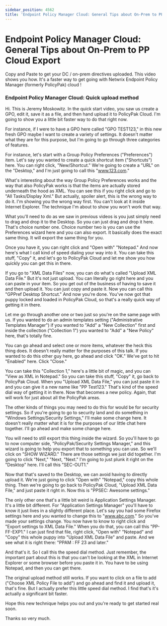 ```yaml
---
sidebar_position: 4562
title: 'Endpoint Policy Manager Cloud: General Tips about On-Prem to PP Cloud Export'
---
```


# Endpoint Policy Manager Cloud: General Tips about On-Prem to PP Cloud Export

Copy and Paste to get your DC / on-prem directives uploaded. This video shows you how. It's a faster way to get going with Netwrix Endpoint Policy Manager (formerly PolicyPak) cloud !

### Endpoint Policy Manager Cloud: Quick upload method

Hi. This is Jeremy Moskowitz. In the quick start video, you saw us create a GPO, edit it, save it as a file, and then hand upload it to PolicyPak Cloud. I'm going to show you a little bit faster way to do that right now.

For instance, if I were to have a GPO here called "GPO TEST123," in this new fresh GPO maybe I want to create a variety of settings. It doesn't matter what they are for this purpose, but I'm going to go through three categories of features.

For instance, let's start with a Group Policy Preferences ("Preferences") item. Let's say you wanted to create a quick shortcut item ("Shortcuts") here. You can right click, "New/Shortcut." We're going to create a "URL" on the "Desktop," and I'm just going to call this "www.123.com."

What's interesting about the way Group Policy Preferences works and the way that also PolicyPak works is that the items are actually stored underneath the hood as XML. You can see this if you right click and go to "All Tasks/Display Xml." But actually, spoiler alert, this is the wrong way to do it. I'm showing you the wrong way first. You can't look at it inside Internet Explorer. The technique I'm about to show you won't work that way.

What you'll need to do as we saw in previous videos is you just simply need to drag and drop it to the Desktop. So you can just drag and drop it here. That's choice number one. Choice number two is you can use the Preferences wizard here and you can also export. It basically does the exact same thing. It will export the same thing for you.

Once you have it, you can right click and "Open with" "Notepad." And now here's what I call kind of speed dialing your way into it. You can take this stuff, "Copy" it, and let's go to PolicyPak Cloud and let me show you how quickly you can get this in there.

If you go to "XML Data Files" now, you can do what's called "Upload XML Data File." But it's not just upload. You can literally go right here and you can paste in your item. So you get out of the business of having to save it and then upload it. You can just copy and paste it. Now you can call this "GPPref Desktop Shortcut." And now you're done. You've now got that puppy locked and loaded in PolicyPak Cloud, so that's a really quick way of getting it in there.

Let me go through another one or two just so you're on the same page with us. If you wanted to do an admin templates setting ("Administrative Templates Manager") if you wanted to "Add" a "New Collection" first and inside the collection ("Collection 1") you wanted to "Add" a "New Policy" here, that's totally fine.

You can go ahead and select one or more items, whatever the heck this thing does. It doesn't really matter for the purposes of this talk. If you wanted to do this other guy here, go ahead and click "OK." We've got to hit "Enabled" here. Click "Close."

You can take this "Collection 1," here's a little bit of magic, and you can "View as XML in Notepad." So you can take this stuff, "Copy" it, go back to PolicyPak Cloud. When you "Upload XML Data File," you can just paste it in and you can give it a new name like "PP Test123." That's kind of the speed dial way of getting it in there. Now that becomes a new policy. Again, that will work for just about all the PolicyPak areas.

The other kinds of things you may need to do this for would be for security settings. So if you're going to go to security land and do something in "Windows Settings/Security Settings," I'll make some change here. It doesn't really matter what it is for the purposes of our little chat here together. I'll go ahead and make some change here.

You will need to still export this thing inside the wizard. So you'll have to go to now computer side, "PolicyPak/Security Settings Manager," and this wizard is going to help you export that to something you can use. So we'll click on "SHOW WIZARD." There are those settings we just did together. I'm going to click "Next," "Next, "Next." I'm going to just plunk it right on the "Desktop" here. I'll call this "SEC-OUT1."

Now that that's saved to the Desktop, we can avoid having to directly upload it. We're just going to click "Open with" "Notepad," copy this whole thing. Then we're going to go back to PolicyPak Cloud, "Upload XML Data File," and just paste it right in. Now this is "PPSEC: Awesome settings."

The only other one that's a little bit weird is Application Settings Manager. It's a little bit different. For "Application Settings Manager" you'll have to know it just lives in a slightly different place. Let's say you had some Firefox settings here and you wanted to change this to "www.abc.com." So you've made your settings change. You now have to know to right click and "Export settings to XML Data File." When you do that, you can call this "PP-FF-EXP1." I can just find that file, right click, "Open with" "Notepad" and "Copy" this whole puppy into "Upload XML Data File" and paste. And we see what it is right there: "PPAM : FF 23 and later."

And that's it. So I call this the speed dial method. Just remember, the important part about this is that you can't be looking at the XML in Internet Explorer or some browser before you paste it in. You have to be using Notepad, and then you can get there.

The original upload method still works. If you want to click on a file to add ("Choose XML Policy File to add") and go ahead and find it and upload it, that's fine. But I actually prefer this little speed dial method. I find that's it's actually a significant bit faster.

Hope this new technique helps you out and you're ready to get started real soon.

Thanks so very much.